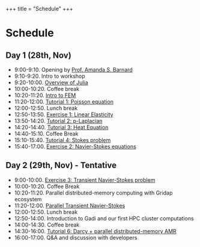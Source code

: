 +++
title = "Schedule"
+++

# Schedule 

## Day 1 (28th, Nov)

- 9:00-9:10. Opening by [Prof. Amanda S. Barnard](https://comp.anu.edu.au/people/amanda-barnard/)
- 9:10-9:20. Intro to workshop 
- 9:20-10:00. [Overview of Julia](/assets/julia-intro-slides.pdf)
- 10:00-10:20. Coffee break
- 10:20-11:20. [Intro to FEM](/assets/fem-intro-slides.pdf)
- 11:20-12:00. [Tutorial 1: Poisson equation](/tutorials/T1_poisson/)
- 12:00-12:50. Lunch break
- 12:50-13:50. [Exercise 1: Linear Elasticity](/tutorials/E1_linear_elasticity/)
- 13:50-14:20. [Tutorial 2: p-Laplacian](/tutorials/T3_p_laplacian/) 
- 14:20-14:40. [Tutorial 3: Heat Equation](/tutorials/T2_transient_poisson/)
- 14:40-15:10. Coffee Break
- 15:10-15:40. [Tutorial 4: Stokes problem](/tutorials/T4_stokes/)
- 15:40-17:00. [Exercise 2: Navier-Stokes equations](/tutorials/E2_navier_stokes/)

## Day 2 (29th, Nov) - Tentative

- 9:00-10:00. [Exercise 3: Transient Navier-Stokes problem](/tutorials/E3_transient_navier_stokes/)
- 10:00-10:20. Coffee Break
- 10:20-11:20. Parallel distributed-memory computing with Gridap ecosystem
- 11:20-12:00. [Parallel Transient Navier-Stokes](/tutorials/E3_transient_navier_stokes/)
- 12:00-12:50. Lunch break
- 12:50-14:00. Introduction to Gadi and our first HPC cluster computations
- 14:00-14:30. Coffee break
- 14:30-16:00. [Tutorial 6: Darcy + parallel distributed-memory AMR](/tutorials/T6_darcy_distributed_amr/)
- 16:00-17:00. Q&A and discussion with developers

 

 

